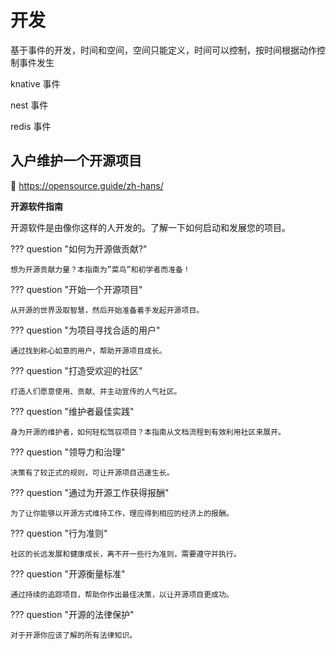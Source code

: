 # 开发

基于事件的开发，时间和空间，空间只能定义，时间可以控制，按时间根据动作控制事件发生

knative 事件

nest 事件

redis 事件

## 入户维护一个开源项目

:link: https://opensource.guide/zh-hans/

**开源软件指南**

开源软件是由像你这样的人开发的。了解一下如何启动和发展您的项目。

??? question "如何为开源做贡献?"

    想为开源贡献力量？本指南为”菜鸟”和初学者而准备！

??? question "开始一个开源项目"

    从开源的世界汲取智慧，然后开始准备着手发起开源项目。

??? question "为项目寻找合适的用户"

    通过找到称心如意的用户，帮助开源项目成长。

??? question "打造受欢迎的社区"

    打造人们愿意使用、贡献、并主动宣传的人气社区。

??? question "维护者最佳实践"

    身为开源的维护者，如何轻松驾驭项目？本指南从文档流程到有效利用社区来展开。

??? question "领导力和治理"

    决策有了较正式的规则，可让开源项目迅速生长。

??? question "通过为开源工作获得报酬"

    为了让你能够以开源方式维持工作，理应得到相应的经济上的报酬。

??? question "行为准则"

    社区的长远发展和健康成长，离不开一些行为准则，需要遵守并执行。

??? question "开源衡量标准"

    通过持续的追踪项目，帮助你作出最佳决策，以让开源项目更成功。

??? question "开源的法律保护"

    对于开源你应该了解的所有法律知识。
